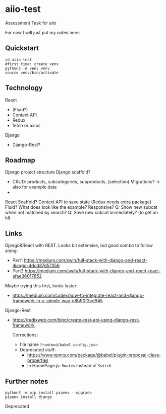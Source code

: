 # aiio-test

Assessment Task for aiio

For now I will just put my notes here.

## Quickstart

    cd aiio-test
    #first time: create venv
    python3 -m venv venv
    source venv/bin/activate

## Technology

React

- (Fluid?)
- Context API
- Redux
- fetch or axios

Django

- Django-Rest?

## Roadmap

Django project structure
Django scaffold?

- CRUD: products, subcategories, subproducts, (selection)
  Migrations? -> also for example data
-

React
Scaffold?
Context API to save state (Redux needs extra package)
Fluid? What does look like the example?
Responsive?
Q: Show new subcat when not matched by search?
Q: Save new subcat immediately? (to get an id)

## Links

Django&React with REST. Looks bit extensive, but good combo to follow along:

- Part1 https://medium.com/swlh/full-stack-with-django-and-react-django-4dcd87d57356
- Part2 https://medium.com/swlh/full-stack-with-django-and-react-react-afae36017852

Maybe trying this first, looks faster:

- https://medium.com/codex/how-to-integrate-react-and-django-framework-in-a-simple-way-c8b90f3ce945

Django-Rest

- https://radixweb.com/blog/create-rest-api-using-django-rest-framework

  Corrections:

  - file name `frontend/babel.config.json`
  - Deprecated stuff:
    - https://www.npmjs.com/package/@babel/plugin-proposal-class-properties
    - In HomePage.js: `Routes` instead of `Switch`

## Further notes

    python3 -m pip install pipenv --upgrade
    pipenv install django

Deprecated
